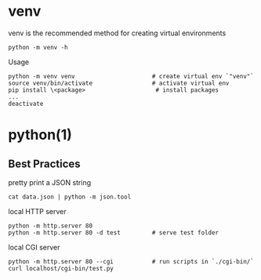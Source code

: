 # venv

venv is the recommended method for creating virtual environments

    python -m venv -h

  Usage

    python -m venv venv                      # create virtual env `"venv"`
    source venv/bin/activate                 # activate virtual env
    pip install \<package>                    # install packages
    ...
    deactivate

# python(1)

## Best Practices

  pretty print a JSON string

    cat data.json | python -m json.tool

  local HTTP server

    python -m http.server 80
    python -m http.server 80 -d test         # serve test folder

  local CGI server

    python -m http.server 80 --cgi           # run scripts in `./cgi-bin/`
    curl localhost/cgi-bin/test.py
